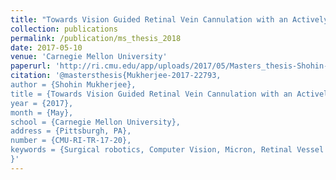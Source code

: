 ```yaml
---
title: "Towards Vision Guided Retinal Vein Cannulation with an Actively Stabilized Handheld Robot"
collection: publications
permalink: /publication/ms_thesis_2018
date: 2017-05-10
venue: 'Carnegie Mellon University'
paperurl: 'http://ri.cmu.edu/app/uploads/2017/05/Masters_thesis-Shohin-Mukherjee.pdf'
citation: '@mastersthesis{Mukherjee-2017-22793,
author = {Shohin Mukherjee},
title = {Towards Vision Guided Retinal Vein Cannulation with an Actively Stabilized Handheld Robot},
year = {2017},
month = {May},
school = {Carnegie Mellon University},
address = {Pittsburgh, PA},
number = {CMU-RI-TR-17-20},
keywords = {Surgical robotics, Computer Vision, Micron, Retinal Vessel Cannulation, Surface Reconstruction, EyeSLAM},
}'
---
```

